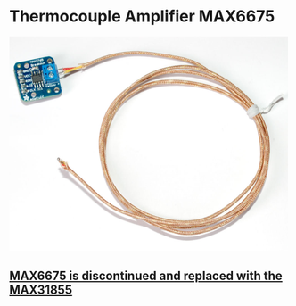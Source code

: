 # Thermocouple Amplifier MAX6675

<img src="assets/board.jpg?raw=true" width="500px">

## [MAX6675 is discontinued and replaced with the MAX31855](https://www.adafruit.com/product/269)

